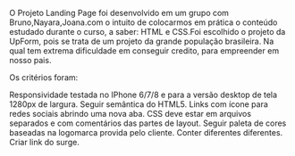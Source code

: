 O Projeto Landing Page foi desenvolvido em um grupo com Bruno,Nayara,Joana.com o intuito de colocarmos em prática o conteúdo estudado durante o curso, a saber: HTML e CSS.Foi escolhido o projeto da UpForm, pois se trata de um projeto da grande população brasileira. Na qual tem extrema dificuldade em conseguir credito, para empreender em nosso pais.

Os critérios foram:

Responsividade testada no IPhone 6/7/8 e para a versão desktop de tela 1280px de largura.
Seguir semântica do HTML5.
Links com ícone para redes sociais abrindo uma nova aba.
CSS deve estar em arquivos separados e com comentários das partes de layout.
Seguir paleta de cores baseadas na logomarca provida pelo cliente.
Conter diferentes diferentes.
Criar link do surge.
